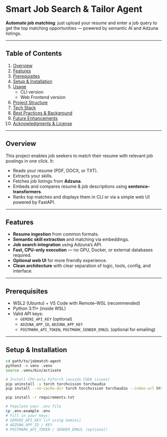 # Smart Job Search & Tailor Agent

**Automate job matching**: just upload your resume and enter a job query to get the top matching opportunities — powered by semantic AI and Adzuna listings.

---

##  Table of Contents
1. [Overview](#overview)  
2. [Features](#features)  
3. [Prerequisites](#prerequisites)  
4. [Setup & Installation](#setup--installation)  
5. [Usage](#usage)  
   - CLI version  
   - Web Frontend version  
6. [Project Structure](#project-structure)  
7. [Tech Stack](#tech-stack)  
8. [Best Practices & Background](#best-practices--background)  
9. [Future Enhancements](#future-enhancements)  
10. [Acknowledgments & License](#acknowledgments--license)

---

##  Overview
This project enables job seekers to match their resume with relevant job postings in one click. It:
- Reads your resume (PDF, DOCX, or TXT).
- Extracts your skills.
- Fetches job listings from **Adzuna**.
- Embeds and compares resume & job descriptions using **sentence-transformers**.
- Ranks top matches and displays them in CLI or via a simple web UI powered by FastAPI.

---

##  Features
- **Resume ingestion** from common formats.
- **Semantic skill extraction** and matching via embeddings.
- **Job search integration** using Adzuna’s API.
- **Fast, CPU-only execution** — no GPU, Docker, or external databases required.
- **Optional web UI** for more friendly experience.
- **Clean architecture** with clear separation of logic, tools, config, and interface.

---

##  Prerequisites
- WSL2 (Ubuntu) + VS Code with Remote–WSL (recommended)
- Python 3.11+ (inside WSL)
- Valid API keys:
  - `GEMINI_API_KEY` (optional)
  - `ADZUNA_APP_ID`, `ADZUNA_APP_KEY`
  - `POSTMARK_API_TOKEN`, `POSTMARK_SENDER_EMAIL` (optional for emailing)

---

##  Setup & Installation

```bash
cd path/to/jobmatch-agent
python3 -m venv .venv
source .venv/bin/activate

# Install CPU-only PyTorch (avoids CUDA issues)
pip uninstall -y torch torchvision torchaudio
pip install --no-cache-dir torch torchvision torchaudio --index-url https://download.pytorch.org/whl/cpu

pip install -r requirements.txt

# Populate your .env file
cp .env.example .env
# Fill in your keys:
# GEMINI_API_KEY (if using Gemini)
# ADZUNA_APP_ID / KEY
# POSTMARK_API_TOKEN / SENDER_EMAIL (optional)

